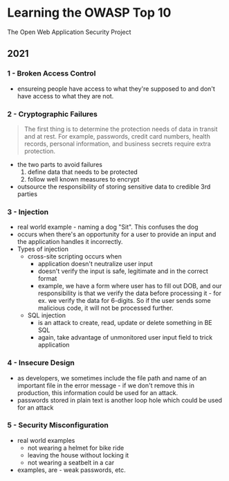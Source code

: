# Learning the OWASP Top 10
The Open Web Application Security Project

## 2021

### 1 - Broken Access Control
- ensureing people have access to what they're supposed to and don't have access to what they are not.

### 2 - Cryptographic Failures
> The first thing is to determine the protection needs of data in transit and at rest. For example, passwords, credit card numbers, health records, personal information, and business secrets require extra protection.
- the two parts to avoid failures
    1. define data that needs to be protected
    1. follow well known measures to encrypt
- outsource the responsibility of storing sensitive data to credible 3rd parties

### 3 - Injection
- real world example - naming a dog "Sit".  This confuses the dog
- occurs when there's an opportunity for a user to provide an input and the application handles it incorrectly.
- Types of injection
    - cross-site scripting occurs when 
        - application doesn't neutralize user input
        - doesn't verify the input is safe, legitimate and in the correct format
        - example, we have a form where user has to fill out DOB, and our responsibility is that we verify the data before processing it - for ex. we verify the data for 6-digits.  So if the user sends some malicious code, it will not be processed further.
    - SQL injection
        - is an attack to create, read, update or delete something in BE SQL
        - again, take advantage of unmonitored user input field to trick application

### 4 - Insecure Design
- as developers, we sometimes include the file path and name of an important file in the error message - if we don't remove this in production, this information could be used for an attack.
- passwords stored in plain text is another loop hole which could be used for an attack

### 5 - Security Misconfiguration
- real world examples
    - not wearing a helmet for bike ride
    - leaving the house without locking it
    - not wearing a seatbelt in a car
- examples, are - weak passwords, etc.